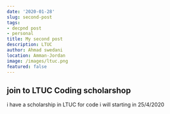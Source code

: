 ```yaml
---
date: '2020-01-28'
slug: second-post
tags: 
- decpnd post 
- personal
title: My second post
description: LTUC 
author: Ahmad swedani
location: Amman-Jordan
image: /images/ltuc.png
featured: false
---
```



## join to LTUC Coding scholarshop

i have a scholarship in LTUC for code i will starting in 25/4/2020 